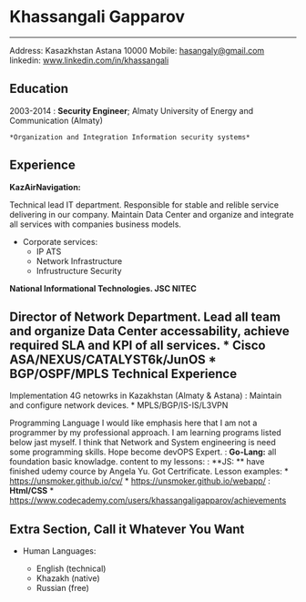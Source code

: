 Khassangali Gapparov
============

-------------------     ----------------------------
Address: Kasazkhstan Astana 10000
Mobile: hasangaly@gmail.com
linkedin: www.linkedin.com/in/khassangali

Education
---------

2003-2014
:   **Security Engineer**; Almaty University of Energy and Communication (Almaty)

    *Organization and Integration Information security systems*


Experience
----------

**KazAirNavigation:**

Technical lead IT department. Responsible for stable and relible service 
delivering in our company. Maintain Data Center and organize and integrate 
all services with companies business models. 

* Corporate services: 
	* IP ATS
	* Network Infrastructure 
	* Infrustructure Security

**National Informational Technologies. JSC NITEC**

Director of Network Department. Lead all team and organize Data Center 
accessability, achieve required SLA and KPI of all services.
	* Cisco ASA/NEXUS/CATALYST6k/JunOS
	* BGP/OSPF/MPLS
Technical Experience
--------------------

Implementation 4G netowrks in Kazakhstan (Almaty & Astana) 
:   Maintain and configure network devices.
 	* MPLS/BGP/IS-IS/L3VPN


Programming Language
I would like emphasis here that I am not a programmer by my professional 
approach. I am learning programs listed below jast myself. I think that 
Network and System engineering is need some programming skills. Hope become 
devOPS Expert. 
:   **Go-Lang:** all foundation basic knowladge. 
    content to my lessons:
:   **JS: ** have finished udemy cource by Angela Yu. Got Certrificate. 
    Lesson examples:
	* https://unsmoker.github.io/cv/
	* https://unsmoker.github.io/webapp/
:  **Html/CSS**
	* https://www.codecademy.com/users/khassangaligapparov/achievements

Extra Section, Call it Whatever You Want
----------------------------------------

* Human Languages:
	
     * English (technical)
     * Khazakh (native)
     * Russian (free)



